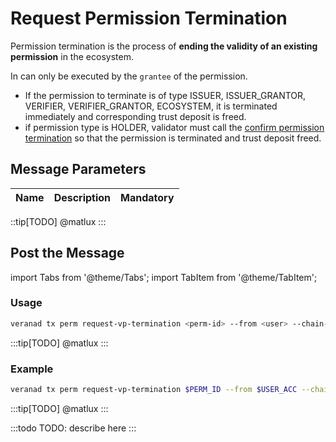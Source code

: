 # Request Permission Termination

Permission termination is the process of **ending the validity of an existing permission** in the ecosystem.

In can only be executed by the `grantee` of the permission.

- If the permission to terminate is of type ISSUER, ISSUER_GRANTOR, VERIFIER, VERIFIER_GRANTOR, ECOSYSTEM, it is terminated immediately and corresponding trust deposit is freed.
- if permission type is HOLDER, validator must call the [confirm permission termination](confirm-permission-termination) so that the permission is terminated and trust deposit freed.


## Message Parameters

|Name               |Description                            |Mandatory|
|-------------------|---------------------------------------|--------|

::tip[TODO]
@matlux
:::

## Post the Message

import Tabs from '@theme/Tabs';
import TabItem from '@theme/TabItem';

<Tabs>
  <TabItem value="cli" label="CLI" default>

### Usage

```bash
veranad tx perm request-vp-termination <perm-id> --from <user> --chain-id <chain-id> --keyring-backend test --fees <amount> --gas auto
```

:::tip[TODO]
@matlux
:::

### Example

```bash
veranad tx perm request-vp-termination $PERM_ID --from $USER_ACC --chain-id $CHAIN_ID --keyring-backend test --fees 600000uvna --node $NODE_RPC
```

:::tip[TODO]
@matlux
:::

  </TabItem>
  
  <TabItem value="frontend" label="Frontend">
    :::todo
    TODO: describe here
    :::
  </TabItem>
</Tabs>